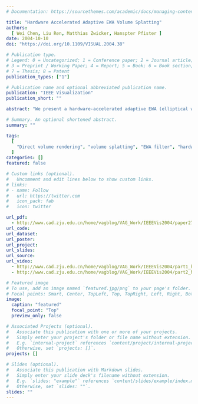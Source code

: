 ```yaml
---
# Documentation: https://sourcethemes.com/academic/docs/managing-content/

title: "Hardware Accelerated Adaptive EWA Volume Splatting"
authors:
  [ Wei Chen, Liu Ren, Matthias Zwicker, Hanspter Pfister ]
date: 2004-10-10
doi: "https://doi.org/10.1109/VISUAL.2004.38"

# Publication type.
# Legend: 0 = Uncategorized; 1 = Conference paper; 2 = Journal article;
# 3 = Preprint / Working Paper; 4 = Report; 5 = Book; 6 = Book section;
# 7 = Thesis; 8 = Patent
publication_types: ["1"]

# Publication name and optional abbreviated publication name.
publication: "IEEE Visualization"
publication_short: ""

abstract: "We present a hardware-accelerated adaptive EWA (elliptical weighted average) volume splatting algorithm. EWA splatting combines a Gaussian reconstruction kernel with a low-pass image filter for high image quality without aliasing artifacts or excessive blurring. We introduce a novel adaptive filtering scheme to reduce the computational cost of EWA splatting. We show how this algorithm can be efficiently implemented on modern graphics processing units (GPUs). Our implementation includes interactive classification and fast lighting. To accelerate the rendering we store splat geometry and 3D volume data locally in GPU memory. We present results for several rectilinear volume datasets that demonstrate the high image quality and interactive rendering speed of our method."

# Summary. An optional shortened abstract.
summary: ""

tags:
  [
	"Direct volume rendering", "volume splatting", "EWA filter", "hardware acceleration"
  ]
categories: []
featured: false

# Custom links (optional).
#   Uncomment and edit lines below to show custom links.
# links:
# - name: Follow
#   url: https://twitter.com
#   icon_pack: fab
#   icon: twitter

url_pdf:
  - http://www.cad.zju.edu.cn/home/vagblog/VAG_Work/IEEEVis2004/paper279.pdf
url_code:
url_dataset:
url_poster:
url_project:
url_slides:
url_source:
url_video:
  - http://www.cad.zju.edu.cn/home/vagblog/VAG_Work/IEEEVis2004/part1_high.mov
  - http://www.cad.zju.edu.cn/home/vagblog/VAG_Work/IEEEVis2004/part2_high.mov

# Featured image
# To use, add an image named `featured.jpg/png` to your page's folder.
# Focal points: Smart, Center, TopLeft, Top, TopRight, Left, Right, BottomLeft, Bottom, BottomRight.
image:
  caption: "featured"
  focal_point: "Top"
  preview_only: false

# Associated Projects (optional).
#   Associate this publication with one or more of your projects.
#   Simply enter your project's folder or file name without extension.
#   E.g. `internal-project` references `content/project/internal-project/index.md`.
#   Otherwise, set `projects: []`.
projects: []

# Slides (optional).
#   Associate this publication with Markdown slides.
#   Simply enter your slide deck's filename without extension.
#   E.g. `slides: "example"` references `content/slides/example/index.md`.
#   Otherwise, set `slides: ""`.
slides: ""
---
```


